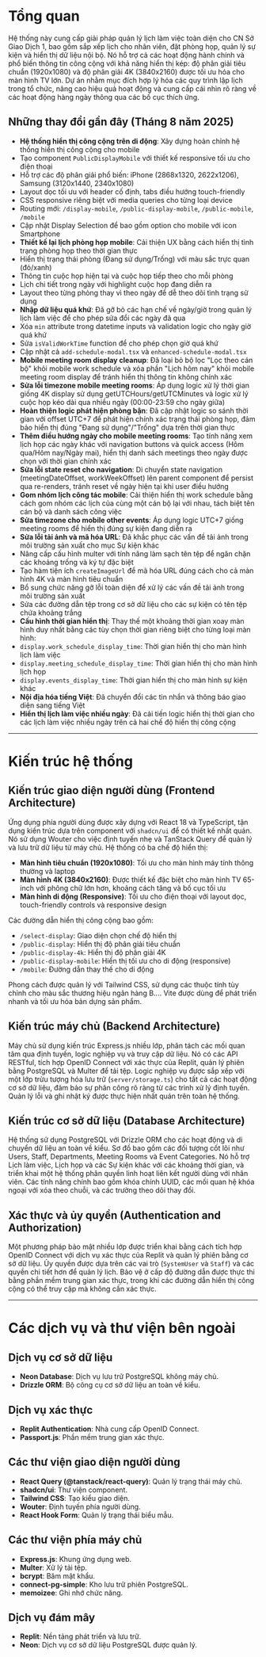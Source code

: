 # Tổng quan

Hệ thống này cung cấp giải pháp quản lý lịch làm việc toàn diện cho CN Sở Giao Dịch 1, bao gồm sắp xếp lịch cho nhân viên, đặt phòng họp, quản lý sự kiện và hiển thị dữ liệu nội bộ. Nó hỗ trợ cả các hoạt động hành chính và phổ biến thông tin công cộng với khả năng hiển thị kép: độ phân giải tiêu chuẩn (1920x1080) và độ phân giải 4K (3840x2160) được tối ưu hóa cho màn hình TV lớn. Dự án nhằm mục đích hợp lý hóa các quy trình lập lịch trong tổ chức, nâng cao hiệu quả hoạt động và cung cấp cái nhìn rõ ràng về các hoạt động hàng ngày thông qua các bố cục thích ứng.

## Những thay đổi gần đây (Tháng 8 năm 2025)

- **Hệ thống hiển thị công cộng trên di động**: Xây dựng hoàn chỉnh hệ thống hiển thị công cộng cho mobile
- Tạo component `PublicDisplayMobile` với thiết kế responsive tối ưu cho điện thoại
- Hỗ trợ các độ phân giải phổ biến: iPhone (2868x1320, 2622x1206), Samsung (3120x1440, 2340x1080)
- Layout dọc tối ưu với header cố định, tabs điều hướng touch-friendly
- CSS responsive riêng biệt với media queries cho từng loại device
- Routing mới: `/display-mobile`, `/public-display-mobile`, `/public-mobile`, `/mobile`
- Cập nhật Display Selection để bao gồm option cho mobile với icon Smartphone
- **Thiết kế lại lịch phòng họp mobile**: Cải thiện UX bằng cách hiển thị tình trạng phòng họp theo thời gian thực
- Hiển thị trạng thái phòng (Đang sử dụng/Trống) với màu sắc trực quan (đỏ/xanh)
- Thông tin cuộc họp hiện tại và cuộc họp tiếp theo cho mỗi phòng
- Lịch chi tiết trong ngày với highlight cuộc họp đang diễn ra
- Layout theo từng phòng thay vì theo ngày để dễ theo dõi tình trạng sử dụng
- **Nhập dữ liệu quá khứ**: Đã gỡ bỏ các hạn chế về ngày/giờ trong quản lý lịch làm việc để cho phép sửa đổi các ngày đã qua
- Xóa `min` attribute trong datetime inputs và validation logic cho ngày giờ quá khứ
- Sửa `isValidWorkTime` function để cho phép chọn giờ quá khứ
- Cập nhật cả `add-schedule-modal.tsx` và `enhanced-schedule-modal.tsx`
- **Mobile meeting room display cleanup**: Đã loại bỏ bộ lọc "Lọc theo cán bộ" khỏi mobile work schedule và xóa phần "Lịch hôm nay" khỏi mobile meeting room display để tránh hiển thị thông tin không chính xác
- **Sửa lỗi timezone mobile meeting rooms**: Áp dụng logic xử lý thời gian giống 4K display sử dụng getUTCHours/getUTCMinutes và logic xử lý cuộc họp kéo dài qua nhiều ngày (00:00-23:59 cho ngày giữa)
- **Hoàn thiện logic phát hiện phòng bận**: Đã cập nhật logic so sánh thời gian với offset UTC+7 để phát hiện chính xác trạng thái phòng họp, đảm bảo hiển thị đúng "Đang sử dụng"/"Trống" dựa trên thời gian thực
- **Thêm điều hướng ngày cho mobile meeting rooms**: Tạo tính năng xem lịch họp các ngày khác với navigation buttons và quick access (Hôm qua/Hôm nay/Ngày mai), hiển thị danh sách meetings theo ngày được chọn với thời gian chính xác
- **Sửa lỗi state reset cho navigation**: Di chuyển state navigation (meetingDateOffset, workWeekOffset) lên parent component để persist qua re-renders, tránh reset về ngày hiện tại khi user điều hướng
- **Gom nhóm lịch công tác mobile**: Cải thiện hiển thị work schedule bằng cách gom nhóm các lịch của cùng một cán bộ lại với nhau, tách biệt tên cán bộ và danh sách công việc
- **Sửa timezone cho mobile other events**: Áp dụng logic UTC+7 giống meeting rooms để hiển thị đúng sự kiện đang diễn ra
- **Sửa lỗi tải ảnh và mã hóa URL**: Đã khắc phục các vấn đề tải ảnh trong môi trường sản xuất cho mục Sự kiện khác
- Nâng cấp cấu hình multer với tính năng làm sạch tên tệp để ngăn chặn các khoảng trống và ký tự đặc biệt
- Tạo hàm tiện ích `createImageUrl` để mã hóa URL đúng cách cho cả màn hình 4K và màn hình tiêu chuẩn
- Bổ sung chức năng gỡ lỗi toàn diện để xử lý các vấn đề tải ảnh trong môi trường sản xuất
- Sửa các đường dẫn tệp trong cơ sở dữ liệu cho các sự kiện có tên tệp chứa khoảng trắng
- **Cấu hình thời gian hiển thị**: Thay thế một khoảng thời gian xoay màn hình duy nhất bằng các tùy chọn thời gian riêng biệt cho từng loại màn hình:
- `display.work_schedule_display_time`: Thời gian hiển thị cho màn hình lịch làm việc
- `display.meeting_schedule_display_time`: Thời gian hiển thị cho màn hình lịch họp
- `display.events_display_time`: Thời gian hiển thị cho màn hình sự kiện khác
- **Nội địa hóa tiếng Việt**: Đã chuyển đổi các tin nhắn và thông báo giao diện sang tiếng Việt
- **Hiển thị lịch làm việc nhiều ngày**: Đã cải tiến logic hiển thị thời gian cho các lịch làm việc nhiều ngày trên cả hai chế độ hiển thị công cộng

---

# Kiến trúc hệ thống

## Kiến trúc giao diện người dùng (Frontend Architecture)

Ứng dụng phía người dùng được xây dựng với React 18 và TypeScript, tận dụng kiến trúc dựa trên component với `shadcn/ui` để có thiết kế nhất quán. Nó sử dụng Wouter cho việc định tuyến nhẹ và TanStack Query để quản lý và lưu trữ dữ liệu từ máy chủ. Hệ thống có ba chế độ hiển thị:

- **Màn hình tiêu chuẩn (1920x1080)**: Tối ưu cho màn hình máy tính thông thường và laptop
- **Màn hình 4K (3840x2160)**: Được thiết kế đặc biệt cho màn hình TV 65-inch với phông chữ lớn hơn, khoảng cách tăng và bố cục tối ưu
- **Màn hình di động (Responsive)**: Tối ưu cho điện thoại với layout dọc, touch-friendly controls và responsive design

Các đường dẫn hiển thị công cộng bao gồm:
- `/select-display`: Giao diện chọn chế độ hiển thị
- `/public-display`: Hiển thị độ phân giải tiêu chuẩn
- `/public-display-4k`: Hiển thị độ phân giải 4K
- `/public-display-mobile`: Hiển thị tối ưu cho di động (responsive)
- `/mobile`: Đường dẫn thay thế cho di động

Phong cách được quản lý với Tailwind CSS, sử dụng các thuộc tính tùy chỉnh cho màu sắc thương hiệu ngân hàng B.... Vite được dùng để phát triển nhanh và tối ưu hóa bản dựng sản phẩm.

## Kiến trúc máy chủ (Backend Architecture)

Máy chủ sử dụng kiến trúc Express.js nhiều lớp, phân tách các mối quan tâm qua định tuyến, logic nghiệp vụ và truy cập dữ liệu. Nó có các API RESTful, tích hợp OpenID Connect với xác thực của Replit, quản lý phiên bằng PostgreSQL và Multer để tải tệp. Logic nghiệp vụ được sắp xếp với một lớp trừu tượng hóa lưu trữ (`server/storage.ts`) cho tất cả các hoạt động cơ sở dữ liệu, đảm bảo sự phân công rõ ràng từ các trình xử lý định tuyến. Quản lý lỗi và ghi nhật ký được thực hiện nhất quán trên toàn hệ thống.

## Kiến trúc cơ sở dữ liệu (Database Architecture)

Hệ thống sử dụng PostgreSQL với Drizzle ORM cho các hoạt động và di chuyển dữ liệu an toàn về kiểu. Sơ đồ bao gồm các đối tượng cốt lõi như Users, Staff, Departments, Meeting Rooms và Event Categories. Nó hỗ trợ Lịch làm việc, Lịch họp và các Sự kiện khác với các khoảng thời gian, và triển khai một hệ thống phân quyền linh hoạt liên kết người dùng với nhân viên. Các tính năng chính bao gồm khóa chính UUID, các mối quan hệ khóa ngoại với xóa theo chuỗi, và các trường theo dõi thay đổi.

## Xác thực và ủy quyền (Authentication and Authorization)

Một phương pháp bảo mật nhiều lớp được triển khai bằng cách tích hợp OpenID Connect với dịch vụ xác thực của Replit và quản lý phiên bằng cơ sở dữ liệu. Ủy quyền được dựa trên các vai trò (`SystemUser` và `Staff`) và các quyền chi tiết hơn để quản lý lịch. Bảo vệ ở cấp độ đường dẫn được thực thi bằng phần mềm trung gian xác thực, trong khi các đường dẫn hiển thị công cộng có thể truy cập mà không cần xác thực.

---

# Các dịch vụ và thư viện bên ngoài

## Dịch vụ cơ sở dữ liệu
- **Neon Database**: Dịch vụ lưu trữ PostgreSQL không máy chủ.
- **Drizzle ORM**: Bộ công cụ cơ sở dữ liệu an toàn về kiểu.

## Dịch vụ xác thực
- **Replit Authentication**: Nhà cung cấp OpenID Connect.
- **Passport.js**: Phần mềm trung gian xác thực.

## Các thư viện giao diện người dùng
- **React Query (@tanstack/react-query)**: Quản lý trạng thái máy chủ.
- **shadcn/ui**: Thư viện component.
- **Tailwind CSS**: Tạo kiểu giao diện.
- **Wouter**: Định tuyến phía người dùng.
- **React Hook Form**: Quản lý trạng thái biểu mẫu.

## Các thư viện phía máy chủ
- **Express.js**: Khung ứng dụng web.
- **Multer**: Xử lý tải tệp.
- **bcrypt**: Băm mật khẩu.
- **connect-pg-simple**: Kho lưu trữ phiên PostgreSQL.
- **memoizee**: Ghi nhớ chức năng.

## Dịch vụ đám mây
- **Replit**: Nền tảng phát triển và lưu trữ.
- **Neon**: Dịch vụ cơ sở dữ liệu PostgreSQL được quản lý.